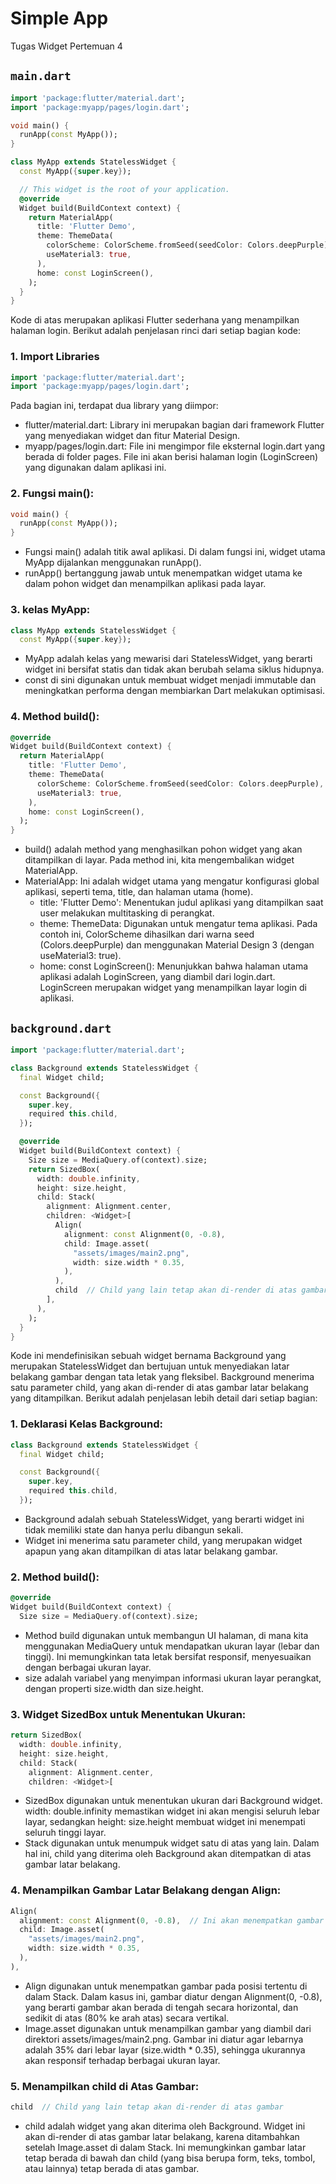 # Simple App

Tugas Widget Pertemuan 4

## `main.dart`

```dart
import 'package:flutter/material.dart';
import 'package:myapp/pages/login.dart';

void main() {
  runApp(const MyApp());
}

class MyApp extends StatelessWidget {
  const MyApp({super.key});

  // This widget is the root of your application.
  @override
  Widget build(BuildContext context) {
    return MaterialApp(
      title: 'Flutter Demo',
      theme: ThemeData(
        colorScheme: ColorScheme.fromSeed(seedColor: Colors.deepPurple),
        useMaterial3: true,
      ),
      home: const LoginScreen(),
    );
  }
}
```

Kode di atas merupakan aplikasi Flutter sederhana yang menampilkan halaman login. Berikut adalah penjelasan rinci dari setiap bagian kode:

### 1. Import Libraries
```dart
import 'package:flutter/material.dart';
import 'package:myapp/pages/login.dart';
```

Pada bagian ini, terdapat dua library yang diimpor:
- flutter/material.dart: Library ini merupakan bagian dari framework Flutter yang menyediakan widget dan fitur Material Design.
- myapp/pages/login.dart: File ini mengimpor file eksternal login.dart yang berada di folder pages. File ini akan berisi halaman login (LoginScreen) yang digunakan dalam aplikasi ini.


### 2. Fungsi main():
```dart
void main() {
  runApp(const MyApp());
}
```

- Fungsi main() adalah titik awal aplikasi. Di dalam fungsi ini, widget utama MyApp dijalankan menggunakan runApp().
- runApp() bertanggung jawab untuk menempatkan widget utama ke dalam pohon widget dan menampilkan aplikasi pada layar.


### 3. kelas MyApp:
```dart
class MyApp extends StatelessWidget {
  const MyApp({super.key});
```

- MyApp adalah kelas yang mewarisi dari StatelessWidget, yang berarti widget ini bersifat statis dan tidak akan berubah selama siklus hidupnya.
- const di sini digunakan untuk membuat widget menjadi immutable dan meningkatkan performa dengan membiarkan Dart melakukan optimisasi.


### 4. Method build():
```dart
@override
Widget build(BuildContext context) {
  return MaterialApp(
    title: 'Flutter Demo',
    theme: ThemeData(
      colorScheme: ColorScheme.fromSeed(seedColor: Colors.deepPurple),
      useMaterial3: true,
    ),
    home: const LoginScreen(),
  );
}
```

- build() adalah method yang menghasilkan pohon widget yang akan ditampilkan di layar. Pada method ini, kita mengembalikan widget MaterialApp.
- MaterialApp: Ini adalah widget utama yang mengatur konfigurasi global aplikasi, seperti tema, title, dan halaman utama (home).
    - title: 'Flutter Demo': Menentukan judul aplikasi yang ditampilkan saat user melakukan multitasking di perangkat.
    - theme: ThemeData: Digunakan untuk mengatur tema aplikasi. Pada contoh ini, ColorScheme dihasilkan dari warna seed (Colors.deepPurple) dan menggunakan Material Design 3 (dengan useMaterial3: true).
    - home: const LoginScreen(): Menunjukkan bahwa halaman utama aplikasi adalah LoginScreen, yang diambil dari login.dart. LoginScreen merupakan widget yang menampilkan layar login di aplikasi.


## `background.dart`

```dart
import 'package:flutter/material.dart';

class Background extends StatelessWidget {
  final Widget child;

  const Background({
    super.key,
    required this.child,
  });

  @override
  Widget build(BuildContext context) {
    Size size = MediaQuery.of(context).size;
    return SizedBox(
      width: double.infinity,
      height: size.height,
      child: Stack(
        alignment: Alignment.center,
        children: <Widget>[
          Align(
            alignment: const Alignment(0, -0.8),
            child: Image.asset(
              "assets/images/main2.png",
              width: size.width * 0.35,
            ),
          ),
          child  // Child yang lain tetap akan di-render di atas gambar
        ],
      ),
    );
  }
}
```

Kode ini mendefinisikan sebuah widget bernama Background yang merupakan StatelessWidget dan bertujuan untuk menyediakan latar belakang gambar dengan tata letak yang fleksibel. Background menerima satu parameter child, yang akan di-render di atas gambar latar belakang yang ditampilkan. Berikut adalah penjelasan lebih detail dari setiap bagian:


### 1. Deklarasi Kelas Background:
```dart
class Background extends StatelessWidget {
  final Widget child;

  const Background({
    super.key,
    required this.child,
  });
```

- Background adalah sebuah StatelessWidget, yang berarti widget ini tidak memiliki state dan hanya perlu dibangun sekali.
- Widget ini menerima satu parameter child, yang merupakan widget apapun yang akan ditampilkan di atas latar belakang gambar.


### 2. Method build():
```dart
@override
Widget build(BuildContext context) {
  Size size = MediaQuery.of(context).size;
```

- Method build digunakan untuk membangun UI halaman, di mana kita menggunakan MediaQuery untuk mendapatkan ukuran layar (lebar dan tinggi). Ini memungkinkan tata letak bersifat responsif, menyesuaikan dengan berbagai ukuran layar.
- size adalah variabel yang menyimpan informasi ukuran layar perangkat, dengan properti size.width dan size.height.


### 3. Widget SizedBox untuk Menentukan Ukuran:
```dart
return SizedBox(
  width: double.infinity,
  height: size.height,
  child: Stack(
    alignment: Alignment.center,
    children: <Widget>[
```

- SizedBox digunakan untuk menentukan ukuran dari Background widget. width: double.infinity memastikan widget ini akan mengisi seluruh lebar layar, sedangkan height: size.height membuat widget ini menempati seluruh tinggi layar.
- Stack digunakan untuk menumpuk widget satu di atas yang lain. Dalam hal ini, child yang diterima oleh Background akan ditempatkan di atas gambar latar belakang.


### 4. Menampilkan Gambar Latar Belakang dengan Align:
```dart
Align(
  alignment: const Alignment(0, -0.8),  // Ini akan menempatkan gambar di tengah
  child: Image.asset(
    "assets/images/main2.png",
    width: size.width * 0.35,
  ),
),
```

- Align digunakan untuk menempatkan gambar pada posisi tertentu di dalam Stack. Dalam kasus ini, gambar diatur dengan Alignment(0, -0.8), yang berarti gambar akan berada di tengah secara horizontal, dan sedikit di atas (80% ke arah atas) secara vertikal.
- Image.asset digunakan untuk menampilkan gambar yang diambil dari direktori assets/images/main2.png. Gambar ini diatur agar lebarnya adalah 35% dari lebar layar (size.width * 0.35), sehingga ukurannya akan responsif terhadap berbagai ukuran layar.


### 5. Menampilkan child di Atas Gambar:
```dart
child  // Child yang lain tetap akan di-render di atas gambar
```

- child adalah widget yang akan diterima oleh Background. Widget ini akan di-render di atas gambar latar belakang, karena ditambahkan setelah Image.asset di dalam Stack. Ini memungkinkan gambar latar tetap berada di bawah dan child (yang bisa berupa form, teks, tombol, atau lainnya) tetap berada di atas gambar.